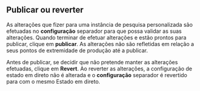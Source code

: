 ## <a name="publish-or-revert"></a>Publicar ou reverter
As alterações que fizer para uma instância de pesquisa personalizada são efetuadas no **configuração** separador para que possa validar as suas alterações. Quando terminar de efetuar alterações e estão prontos para publicar, clique em **publicar**. As alterações não são refletidas em relação a seus pontos de extremidade de produção até a publicar.

Antes de publicar, se decidir que não pretende manter as alterações efetuadas, clique em **Revert**. Ao reverter as alterações, a configuração de estado em direto não é alterada e o **configuração** separador é revertido para com o mesmo Estado em direto.
